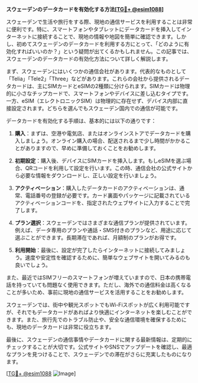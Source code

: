 **スウェーデンのデータカードを有効化する方法[[TG💪+ @esim1088](https://t.me/s/esim1088)]**

スウェーデンで生活や旅行をする際、現地の通信サービスを利用することは非常に便利です。特に、スマートフォンやタブレットにデータカードを挿入してインターネットに接続することで、現地の情報や地図を簡単に確認できます。しかし、初めてスウェーデンのデータカードを利用する方にとって、「どのように有効化すればいいのか？」という疑問が出てくるかもしれません。この記事では、スウェーデンのデータカードの有効化方法について詳しく解説します。

まず、スウェーデンにはいくつかの通信会社があります。代表的なものとして「Telia」「Tele2」「Three」などがあります。これらの会社から提供されるデータカードは、主にSIMカードとeSIMの2種類に分けられます。SIMカードは物理的に小さなチップカードで、スマートフォンやデバイスに差し込むタイプです。一方、eSIM（エレクトロニックSIM）は物理的に存在せず、デバイス内部に直接設定されます。どちらを選んでもスウェーデン国内での通信が可能です。

データカードを有効化する手順は、基本的には以下の通りです：

1. **購入**：まずは、空港や電気店、またはオンラインストアでデータカードを購入しましょう。オンライン購入の場合、配送されるまで少し時間がかかることがありますので、早めに準備しておくことをお勧めします。
   
2. **初期設定**：購入後、デバイスにSIMカードを挿入します。もしeSIMを選ぶ場合、QRコードを利用して設定を行います。この時、通信会社の公式サイトから必要な情報をダウンロードし、正しい設定を行いましょう。

3. **アクティベーション**：購入したデータカードのアクティベーションは、通常、電話番号の登録が必要です。カード裏面やパッケージに記載されているアクティベーションコードを、指定されたウェブサイトに入力することで完了します。

4. **プラン選択**：スウェーデンではさまざまな通信プランが提供されています。例えば、データ専用のプランや通話・SMS付きのプランなど、用途に応じて選ぶことができます。長期滞在であれば、月額制のプランがお得です。

5. **利用開始**：最後に、設定が完了したらインターネットに接続してみましょう。速度や安定性を確認するために、簡単なウェブサイトを開いてみるのも良いでしょう。

また、最近ではSIMフリーのスマートフォンが増えていますので、日本の携帯電話を持っていても問題なく使用できます。ただし、海外での通信料金は高くなることが多いため、事前に現地の通信サービスを活用することをお勧めします。

スウェーデンでは、街中や観光スポットでもWi-Fiスポットが広く利用可能ですが、それでもデータカードがあればより快適にインターネットを楽しむことができます。また、旅行先でのトラブル防止や、安全な通信環境を確保するためにも、現地のデータカードは非常に役立ちます。

最後に、スウェーデンの通信事情やデータカードに関する最新情報は、定期的にチェックすることが大切です。公式サイトやSNSでアップデートを確認し、最適なプランを見つけることで、スウェーデンでの滞在がさらに充実したものになります。

[[TG💪+ @esim1088](https://t.me/s/esim1088) ![Image](https://i.postimg.cc/Y0z9fWf4/image.png)]